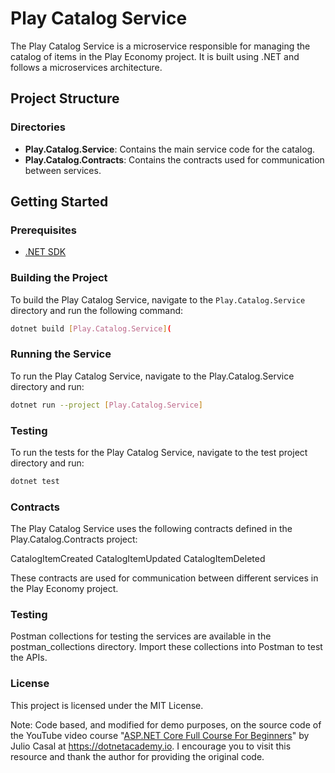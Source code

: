 # Play Catalog Service

The Play Catalog Service is a microservice responsible for managing the catalog of items in the Play Economy project. It is built using .NET and follows a microservices architecture.

## Project Structure

### Directories

- **Play.Catalog.Service**: Contains the main service code for the catalog.
- **Play.Catalog.Contracts**: Contains the contracts used for communication between services.

## Getting Started

### Prerequisites

- [.NET SDK](https://dotnet.microsoft.com/download)

### Building the Project

To build the Play Catalog Service, navigate to the `Play.Catalog.Service` directory and run the following command:

```sh
dotnet build [Play.Catalog.Service](
```

### Running the Service

To run the Play Catalog Service, navigate to the Play.Catalog.Service directory and run:

```sh
dotnet run --project [Play.Catalog.Service]
```

### Testing

To run the tests for the Play Catalog Service, navigate to the test project directory and run:

```sh
dotnet test
```

### Contracts

The Play Catalog Service uses the following contracts defined in the Play.Catalog.Contracts project:

CatalogItemCreated
CatalogItemUpdated
CatalogItemDeleted

These contracts are used for communication between different services in the Play Economy project.

### Testing

Postman collections for testing the services are available in the postman_collections directory. Import these collections into Postman to test the APIs.

### License

This project is licensed under the MIT License.

Note: Code based, and modified for demo purposes, on the source code of the YouTube video course "[ASP.NET Core Full Course For Beginners](https://www.youtube.com/watch?v=ByYyk8eMG6c)" by Julio Casal at https://dotnetacademy.io. I encourage you to visit this resource and thank the author for providing the original code.
